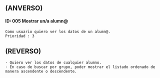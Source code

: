## **(ANVERSO)**
#### **ID**: 005 **Mostrar un/a alumn@**
~~~
Como usuario quiero ver los datos de un alumn@.
Prioridad : 3
~~~

## **(REVERSO)**
~~~
· Quiero ver los datos de cualquier alumno.
· En caso de buscar por grupo, poder mostrar el listado ordenado de manera ascendente o descendente.
~~~
